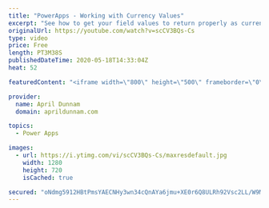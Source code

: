 ```yaml
---
title: "PowerApps - Working with Currency Values"
excerpt: "See how to get your field values to return properly as currency in PowerApps"
originalUrl: https://youtube.com/watch?v=scCV3BQs-Cs
type: video
price: Free
length: PT3M38S
publishedDateTime: 2020-05-18T14:33:04Z
heat: 52

featuredContent: "<iframe width=\"800\" height=\"500\" frameborder=\"0\" src=\"https://www.youtube.com/embed/scCV3BQs-Cs\" allow=\"accelerometer; autoplay; encrypted-media; gyroscope; picture-in-picture\" allowfullscreen></iframe>"

provider:
  name: April Dunnam
  domain: aprildunnam.com

topics:
  - Power Apps

images:
  - url: https://i.ytimg.com/vi/scCV3BQs-Cs/maxresdefault.jpg
    width: 1280
    height: 720
    isCached: true

secured: "oNdmg5912HBtPmsYAECNHy3wn34cQnAYa6jmu+XE0r6Q8ULRh92Vsc2LL/W9Mf/xYaK5Kw9N33QBPgax+A7q0JE1RVmC3bvXDRA0jDZNWVZl2R0g7YsKaMaPC2+O4wYPiKln00d+bKmkgIeOabNVkm0eCyDdFTIYtoQFhgcCDkP7rdH9eXAwBp/CwNeFKas5tmbQHHmf3XYHT2DdcZKI/t2/PnClw3XN5xnQDNbFFjwpLMwm9y3l9tfbI/Ghj8sIUmVqd36CP7xzetEgy8PPyDcxdvMMgS2fFOoysLV/BOnNqC/UgIBgAhY5cRwRpO0Op2LB6Lo3u1alpYVdtSSBQP4Lh5rQtjvtuBc843ofpafqQkbtUWbfLw7vJzrSpTHTi97r+A84sNi38esmdKpSM6kYolFP6u7tZpMuDYey+UA=;8cWkQGZ0HEWYeDGVItpUug=="
---
```


